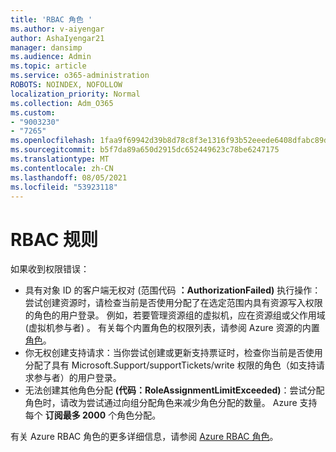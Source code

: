 ```yaml
---
title: 'RBAC 角色 '
ms.author: v-aiyengar
author: AshaIyengar21
manager: dansimp
ms.audience: Admin
ms.topic: article
ms.service: o365-administration
ROBOTS: NOINDEX, NOFOLLOW
localization_priority: Normal
ms.collection: Adm_O365
ms.custom:
- "9003230"
- "7265"
ms.openlocfilehash: 1faa9f69942d39b8d78c8f3e1316f93b52eeede6408dfabc89d0f7fe38b86fb3
ms.sourcegitcommit: b5f7da89a650d2915dc652449623c78be6247175
ms.translationtype: MT
ms.contentlocale: zh-CN
ms.lasthandoff: 08/05/2021
ms.locfileid: "53923118"
---
```

# <a name="rbac-rules"></a>RBAC 规则

如果收到权限错误： 

- 具有对象 ID 的客户端无权对 (范围代码 **：AuthorizationFailed)** 执行操作：尝试创建资源时，请检查当前是否使用分配了在选定范围内具有资源写入权限的角色的用户登录。 例如，若要管理资源组的虚拟机，应在资源组或父作用域 (虚拟机[](https://docs.microsoft.com/azure/role-based-access-control/built-in-roles?WT.mc_id=Portal-Microsoft_Azure_Support#virtual-machine-contributor)参与者) 。 有关每个内置角色的权限列表，请参阅 Azure 资源的内置 [角色](https://docs.microsoft.com/azure/role-based-access-control/built-in-roles?WT.mc_id=Portal-Microsoft_Azure_Support)。
- 你无权创建支持请求：当你尝试创建或更新支持票证时，检查你当前是否使用分配了具有 Microsoft.Support/supportTickets/write 权限的角色（如支持请求参与者）的用户登录。 [](https://docs.microsoft.com/azure/role-based-access-control/built-in-roles?WT.mc_id=Portal-Microsoft_Azure_Support#support-request-contributor)
- 无法创建其他角色分配 **(代码：RoleAssignmentLimitExceeded)**：尝试分配角色时，请改为尝试通过向组分配角色来减少角色分配的数量。 Azure 支持每个 **订阅最多 2000** 个角色分配。

有关 Azure RBAC 角色的更多详细信息，请参阅 [Azure RBAC 角色](https://docs.microsoft.com/azure/role-based-access-control/role-assignments-portal?WT.mc_id=Portal-Microsoft_Azure_Support)。
